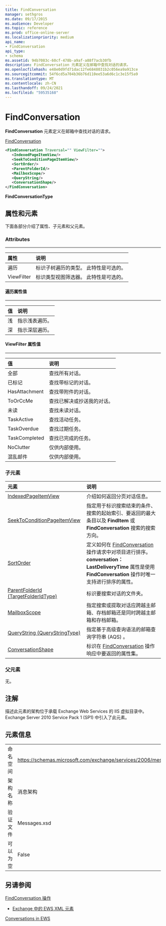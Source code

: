 ```yaml
---
title: FindConversation
manager: sethgros
ms.date: 09/17/2015
ms.audience: Developer
ms.topic: reference
ms.prod: office-online-server
ms.localizationpriority: medium
api_name:
- FindConversation
api_type:
- schema
ms.assetid: 94b7083c-60cf-478b-a9af-a88f7acb30fb
description: FindConversation 元素定义在邮箱中查找对话的请求。
ms.openlocfilehash: e48e0d9fd71dac12fe6848031b2c056ea9a913ce
ms.sourcegitcommit: 54f6cd5a704b36b76d110ee53a6d6c1c3e15f5a9
ms.translationtype: MT
ms.contentlocale: zh-CN
ms.lasthandoff: 09/24/2021
ms.locfileid: "59535168"
---
```

# <a name="findconversation"></a>FindConversation

**FindConversation** 元素定义在邮箱中查找对话的请求。 
  
[FindConversation](findconversation.md)
  
```XML
<FindConversation Traversal="" ViewFilter="">
   <IndexedPageItemView/>
   <SeekToConditionPageItemView/>
   <SortOrder/>
   <ParentFolderId/>
   <MailboxScope/>
   <QueryString/>
   <ConversationShape/>
</FindConversation>
```

 **FindConversationType**
## <a name="attributes-and-elements"></a>属性和元素

下面各部分介绍了属性、子元素和父元素。
  
### <a name="attributes"></a>Attributes

****

|**属性**|**说明**|
|:-----|:-----|
|遍历  <br/> |标识子树遍历的类型。 此特性是可选的。  <br/> |
|ViewFilter  <br/> |标识类型视图筛选器。 此特性是可选的。  <br/> |
   
#### <a name="traversal-attribute-values"></a>遍历属性值

****

|**值**|**说明**|
|:-----|:-----|
|浅  <br/> |指示浅表遍历。  <br/> |
|深  <br/> |指示深层遍历。  <br/> |
   
#### <a name="viewfilter-attribute-values"></a>ViewFilter 属性值

****

|**值**|**说明**|
|:-----|:-----|
|全部  <br/> |查找所有对话。  <br/> |
|已标记  <br/> |查找带标记的对话。  <br/> |
|HasAttachment  <br/> |查找带附件的对话。  <br/> |
|ToOrCcMe  <br/> |查找已解决或抄送我的对话。  <br/> |
|未读  <br/> |查找未读对话。  <br/> |
|TaskActive  <br/> |查找活动任务。  <br/> |
|TaskOverdue  <br/> |查找过期任务。  <br/> |
|TaskCompleted  <br/> |查找已完成的任务。  <br/> |
|NoClutter  <br/> |仅供内部使用。  <br/> |
|混乱邮件  <br/> |仅供内部使用。  <br/> |
   
### <a name="child-elements"></a>子元素

|**元素**|**说明**|
|:-----|:-----|
|[IndexedPageItemView](indexedpageitemview.md) <br/> |介绍如何返回分页对话信息。  <br/> |
|[SeekToConditionPageItemView](seektoconditionpageitemview.md) <br/> |指定用于标识搜索结束的条件、搜索的起始索引、要返回的最大条目以及 **FindItem** 或 **FindConversation** 搜索的搜索方向。  <br/> |
|[SortOrder](sortorder.md) <br/> |定义如何在 [FindConversation](findconversation-operation.md) 操作请求中对项目进行排序。 **conversation：LastDeliveryTime** 属性是使用 **FindConversation** 操作时唯一支持进行排序的属性。  <br/> |
|[ParentFolderId (TargetFolderIdType)](parentfolderid-targetfolderidtype.md) <br/> |标识要搜索对话的文件夹。  <br/> |
|[MailboxScope](mailboxscope.md) <br/> |指定搜索或提取对话应跨越主邮箱、存档邮箱还是同时跨越主邮箱和存档邮箱。  <br/> |
|[QueryString (QueryStringType)](querystring-querystringtype.md) <br/> |指定基于高级查询语法的邮箱查询字符串 (AQS) 。  <br/> |
|[ConversationShape](conversationshape.md) <br/> |标识在 [FindConversation](findconversation-operation.md) 操作响应中要返回的属性集。  <br/> |
   
### <a name="parent-elements"></a>父元素

无。
  
## <a name="remarks"></a>注解

描述此元素的架构位于承载 Exchange Web Services 的 IIS 虚拟目录中。Exchange Server 2010 Service Pack 1 (SP1) 中引入了此元素。
  
## <a name="element-information"></a>元素信息

|||
|:-----|:-----|
|命名空间  <br/> |https://schemas.microsoft.com/exchange/services/2006/messages  <br/> |
|架构名称  <br/> |消息架构  <br/> |
|验证文件  <br/> |Messages.xsd  <br/> |
|可以为空  <br/> |False  <br/> |
   
## <a name="see-also"></a>另请参阅



[FindConversation 操作](findconversation-operation.md)


- [Exchange 中的 EWS XML 元素](ews-xml-elements-in-exchange.md)


[Conversations in EWS](https://msdn.microsoft.com/library/91e64629-db6c-4c94-9dcb-d386232e8467%28Office.15%29.aspx)

